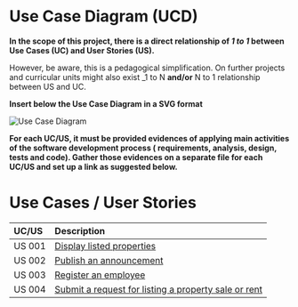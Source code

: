 # Use Case Diagram (UCD)

**In the scope of this project, there is a direct relationship of _1 to 1_ between Use Cases (UC) and User Stories (US).**

However, be aware, this is a pedagogical simplification. On further projects and curricular units might also exist _1 to
N **and/or** N to 1 relationship between US and UC.

**Insert below the Use Case Diagram in a SVG format**

![Use Case Diagram](svg/use-case-diagram1.svg)

**For each UC/US, it must be provided evidences of applying main activities of the software development process (
requirements, analysis, design, tests and code). Gather those evidences on a separate file for each UC/US and set up a
link as suggested below.**

# Use Cases / User Stories

| UC/US  | Description                                                                                              |                   
|:-------|:---------------------------------------------------------------------------------------------------------|
| US 001 | [Display listed properties](../../US01/01.requirements-engineering/Readme.md)                            |
| US 002 | [Publish an announcement](../../US02/01.requirements-engineering/Readme.md)                              |
| US 003 | [Register an employee](../../US03/01.requirements-engineering/Readme.md)                                 |                                                                                         |
| US 004 | [Submit a request for listing a property sale or rent](../../US04/01.requirements-engineering/Readme.md) |
